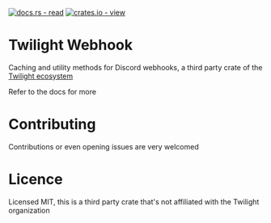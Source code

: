 [![docs.rs - read](https://img.shields.io/badge/docs.rs-view-000000?style=for-the-badge&logo=Docs.rs)](https://docs.rs/twilight-webhook/latest)
[![crates.io - view](https://img.shields.io/badge/crates.io-view-CB9E48?style=for-the-badge&logo=Rust)](https://crates.io/crates/twilight-webhook)

# Twilight Webhook
Caching and utility methods for Discord webhooks, a third party crate of the [Twilight ecosystem](https://github.com/twilight-rs/twilight)

Refer to the docs for more

# Contributing
Contributions or even opening issues are very welcomed

# Licence
Licensed MIT, this is a third party crate that's not affiliated with the Twilight organization
